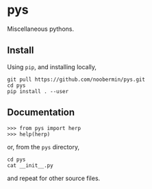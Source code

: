 pys
===

Miscellaneous pythons.

Install
-------

Using `pip`, and installing locally,

    git pull https://github.com/noobermin/pys.git
    cd pys
    pip install . --user

Documentation
-------------

    >>> from pys import herp
    >>> help(herp)

or, from the `pys` directory,

    cd pys
    cat __init__.py

and repeat for other source files.

